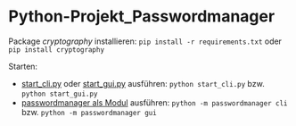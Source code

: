 # Python-Projekt_Passwordmanager

Package *cryptography* installieren: `pip install -r requirements.txt` oder `pip install cryptography`

Starten:
* [start_cli.py](./start_cli.py) oder [start_gui.py](./start_gui.py) ausführen: `python start_cli.py` bzw. `python start_gui.py`
* [passwordmanager als Modul](./passwordmanager/__main__.py) ausführen: `python -m passwordmanager cli` bzw. `python -m passwordmanager gui`
